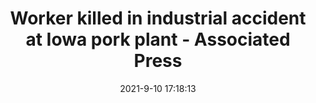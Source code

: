 ---
"title": "Worker killed in industrial accident at Iowa pork plant - Associated Press"
"date": "2021-9-10 17:18:13"
"feed_name": "GOOGLENEWSINDUSTRIAL"
"feed_website": "https://news.google.com/search?q=industrial%2Bincident&hl=en-US&gl=US&ceid=US:en"
"feed_rss": "https://news.google.com/rss/search?q=industrial%2Bincident&hl=en-US&gl=US&ceid=US:en"
"link": "https://apnews.com/article/business-iowa-accidents-industrial-accidents-fort-dodge-f753886df294e0fed6a05549c8bda48b"
"file": "_posts/2021-1-1-005453974065dfe3f25a56cdbeed9e64776bccc8.md"
"accident": "1"
"drilling": "1"
"dead": "1"
"injured": "0"
---